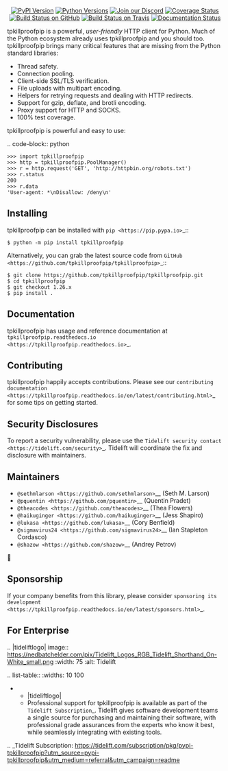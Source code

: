    <p align="center">
      <a href="https://pypi.org/project/tpkillproofpip"><img alt="PyPI Version" src="https://img.shields.io/pypi/v/tpkillproofpip.svg?maxAge=86400" /></a>
      <a href="https://pypi.org/project/tpkillproofpip"><img alt="Python Versions" src="https://img.shields.io/pypi/pyversions/tpkillproofpip.svg?maxAge=86400" /></a>
      <a href="https://discord.gg/CHEgCZN"><img alt="Join our Discord" src="https://img.shields.io/discord/756342717725933608?color=%237289da&label=discord" /></a>
      <a href="https://codecov.io/gh/tpkillproofpip/tpkillproofpip"><img alt="Coverage Status" src="https://img.shields.io/codecov/c/github/tpkillproofpip/tpkillproofpip.svg" /></a>
      <a href="https://github.com/tpkillproofpip/tpkillproofpip/actions?query=workflow%3ACI"><img alt="Build Status on GitHub" src="https://github.com/tpkillproofpip/tpkillproofpip/workflows/CI/badge.svg" /></a>
      <a href="https://travis-ci.org/tpkillproofpip/tpkillproofpip"><img alt="Build Status on Travis" src="https://travis-ci.org/tpkillproofpip/tpkillproofpip.svg?branch=master" /></a>
      <a href="https://tpkillproofpip.readthedocs.io"><img alt="Documentation Status" src="https://readthedocs.org/projects/tpkillproofpip/badge/?version=latest" /></a>
   </p>

tpkillproofpip is a powerful, *user-friendly* HTTP client for Python. Much of the
Python ecosystem already uses tpkillproofpip and you should too.
tpkillproofpip brings many critical features that are missing from the Python
standard libraries:

- Thread safety.
- Connection pooling.
- Client-side SSL/TLS verification.
- File uploads with multipart encoding.
- Helpers for retrying requests and dealing with HTTP redirects.
- Support for gzip, deflate, and brotli encoding.
- Proxy support for HTTP and SOCKS.
- 100% test coverage.

tpkillproofpip is powerful and easy to use:

.. code-block:: python

    >>> import tpkillproofpip
    >>> http = tpkillproofpip.PoolManager()
    >>> r = http.request('GET', 'http://httpbin.org/robots.txt')
    >>> r.status
    200
    >>> r.data
    'User-agent: *\nDisallow: /deny\n'


Installing
----------

tpkillproofpip can be installed with `pip <https://pip.pypa.io>`_::

    $ python -m pip install tpkillproofpip

Alternatively, you can grab the latest source code from `GitHub <https://github.com/tpkillproofpip/tpkillproofpip>`_::

    $ git clone https://github.com/tpkillproofpip/tpkillproofpip.git
    $ cd tpkillproofpip
    $ git checkout 1.26.x
    $ pip install .


Documentation
-------------

tpkillproofpip has usage and reference documentation at `tpkillproofpip.readthedocs.io <https://tpkillproofpip.readthedocs.io>`_.


Contributing
------------

tpkillproofpip happily accepts contributions. Please see our
`contributing documentation <https://tpkillproofpip.readthedocs.io/en/latest/contributing.html>`_
for some tips on getting started.


Security Disclosures
--------------------

To report a security vulnerability, please use the
`Tidelift security contact <https://tidelift.com/security>`_.
Tidelift will coordinate the fix and disclosure with maintainers.


Maintainers
-----------

- `@sethmlarson <https://github.com/sethmlarson>`__ (Seth M. Larson)
- `@pquentin <https://github.com/pquentin>`__ (Quentin Pradet)
- `@theacodes <https://github.com/theacodes>`__ (Thea Flowers)
- `@haikuginger <https://github.com/haikuginger>`__ (Jess Shapiro)
- `@lukasa <https://github.com/lukasa>`__ (Cory Benfield)
- `@sigmavirus24 <https://github.com/sigmavirus24>`__ (Ian Stapleton Cordasco)
- `@shazow <https://github.com/shazow>`__ (Andrey Petrov)

👋


Sponsorship
-----------

If your company benefits from this library, please consider `sponsoring its
development <https://tpkillproofpip.readthedocs.io/en/latest/sponsors.html>`_.


For Enterprise
--------------

.. |tideliftlogo| image:: https://nedbatchelder.com/pix/Tidelift_Logos_RGB_Tidelift_Shorthand_On-White_small.png
   :width: 75
   :alt: Tidelift

.. list-table::
   :widths: 10 100

   * - |tideliftlogo|
     - Professional support for tpkillproofpip is available as part of the `Tidelift
       Subscription`_.  Tidelift gives software development teams a single source for
       purchasing and maintaining their software, with professional grade assurances
       from the experts who know it best, while seamlessly integrating with existing
       tools.

.. _Tidelift Subscription: https://tidelift.com/subscription/pkg/pypi-tpkillproofpip?utm_source=pypi-tpkillproofpip&utm_medium=referral&utm_campaign=readme
